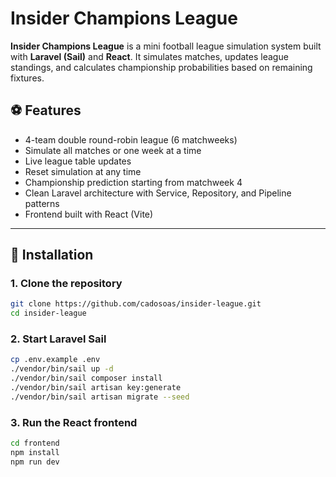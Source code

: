 # Insider Champions League

**Insider Champions League** is a mini football league simulation system built with **Laravel (Sail)** and **React**. It simulates matches, updates league standings, and calculates championship probabilities based on remaining fixtures.

## ⚽️ Features

- 4-team double round-robin league (6 matchweeks)
- Simulate all matches or one week at a time
- Live league table updates
- Reset simulation at any time
- Championship prediction starting from matchweek 4
- Clean Laravel architecture with Service, Repository, and Pipeline patterns
- Frontend built with React (Vite)

---

## 🚀 Installation

### 1. Clone the repository

```bash
git clone https://github.com/cadosoas/insider-league.git
cd insider-league
```

### 2. Start Laravel Sail


```bash
cp .env.example .env
./vendor/bin/sail up -d
./vendor/bin/sail composer install
./vendor/bin/sail artisan key:generate
./vendor/bin/sail artisan migrate --seed
```


### 3. Run the React frontend

```bash
cd frontend
npm install
npm run dev
```
